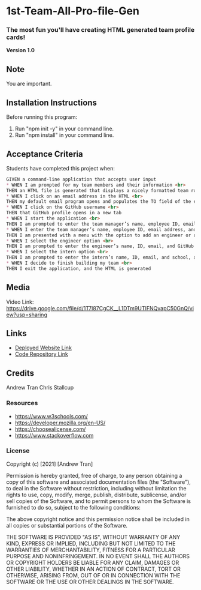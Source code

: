 # 1st-Team-All-Pro-file-Gen
### The most fun you'll have creating HTML generated team profile cards!

**Version 1.0**

## Note 
You are important.

## Installation Instructions

Before running this program:
1) Run "npm init -y" in your command line.
2) Run "npm install" in your command line.

## Acceptance Criteria
Students have completed this project when:

```md
GIVEN a command-line application that accepts user input
* WHEN I am prompted for my team members and their information <br>
THEN an HTML file is generated that displays a nicely formatted team roster based on user input
* WHEN I click on an email address in the HTML <br>
THEN my default email program opens and populates the TO field of the email with the address
* WHEN I click on the GitHub username <br>
THEN that GitHub profile opens in a new tab
* WHEN I start the application <br>
THEN I am prompted to enter the team manager’s name, employee ID, email address, and office number
* WHEN I enter the team manager’s name, employee ID, email address, and office number <br>
THEN I am presented with a menu with the option to add an engineer or an intern or to finish building my team
* WHEN I select the engineer option <br>
THEN I am prompted to enter the engineer’s name, ID, email, and GitHub username, and I am taken back to the menu
* WHEN I select the intern option <br>
THEN I am prompted to enter the intern’s name, ID, email, and school, and I am taken back to the menu
* WHEN I decide to finish building my team <br>
THEN I exit the application, and the HTML is generated
```


## Media

Video Link: https://drive.google.com/file/d/1T7l87CgCK__L1DTm9UTIFNQvapC50GnQ/view?usp=sharing


## Links
* [Deployed Website Link](https://andrewt11.github.io/1st-Team-All-Pro-file/)
* [Code Repository Link](https://github.com/AndrewT11/1st-Team-All-Pro-file/)

## Credits
Andrew Tran
Chris Stallcup


### Resources

* https://www.w3schools.com/
* https://developer.mozilla.org/en-US/
* https://choosealicense.com/
* https://www.stackoverflow.com



### License
Copyright (c) [2021] [Andrew Tran]

Permission is hereby granted, free of charge, to any person obtaining a copy
of this software and associated documentation files (the "Software"), to deal
in the Software without restriction, including without limitation the rights
to use, copy, modify, merge, publish, distribute, sublicense, and/or sell
copies of the Software, and to permit persons to whom the Software is
furnished to do so, subject to the following conditions:

The above copyright notice and this permission notice shall be included in all
copies or substantial portions of the Software.

THE SOFTWARE IS PROVIDED "AS IS", WITHOUT WARRANTY OF ANY KIND, EXPRESS OR
IMPLIED, INCLUDING BUT NOT LIMITED TO THE WARRANTIES OF MERCHANTABILITY,
FITNESS FOR A PARTICULAR PURPOSE AND NONINFRINGEMENT. IN NO EVENT SHALL THE
AUTHORS OR COPYRIGHT HOLDERS BE LIABLE FOR ANY CLAIM, DAMAGES OR OTHER
LIABILITY, WHETHER IN AN ACTION OF CONTRACT, TORT OR OTHERWISE, ARISING FROM,
OUT OF OR IN CONNECTION WITH THE SOFTWARE OR THE USE OR OTHER DEALINGS IN THE
SOFTWARE.
